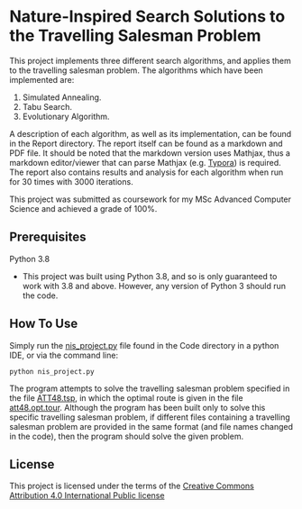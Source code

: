 # Nature-Inspired Search Solutions to the Travelling Salesman Problem

This project implements three different search algorithms, and applies them to the travelling salesman problem. The algorithms which have been implemented are:

1. Simulated Annealing.
2. Tabu Search.
3. Evolutionary Algorithm.

A description of each algorithm, as well as its implementation, can be found in the Report directory. The report itself can be found as a markdown and PDF file. It should be noted that the markdown version uses Mathjax, thus a markdown editor/viewer that can parse Mathjax (e.g. [Typora](https://typora.io)) is required. The report also contains results and analysis for each algorithm when run for 30 times with 3000 iterations.

This project was submitted as coursework for my MSc Advanced Computer Science and achieved a grade of 100%.

## Prerequisites

Python 3.8

- This project was built using Python 3.8, and so is only guaranteed to work with 3.8 and above. However, any version of Python 3 should run the code.

## How To Use

Simply run the [nis\_project.py](Code/nis_project.py) file found in the Code directory in a python IDE, or via the command line:

```
python nis_project.py
```

The program attempts to solve the travelling salesman problem specified in the file [ATT48.tsp](Code/ATT48.tsp), in which the optimal route is given in the file [att48.opt.tour](Code/att48.opt.tour). Although the program has been built only to solve this specific travelling salesman problem, if different files containing a travelling salesman problem are provided in the same format (and file names changed in the code), then the program should solve the given problem.

## License

This project is licensed under the terms of the [Creative Commons Attribution 4.0 International Public license](License.md)

